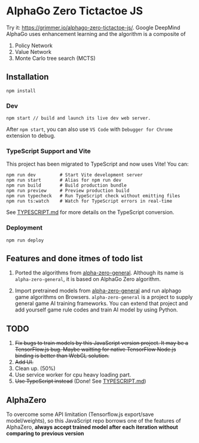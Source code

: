 # AlphaGo Zero Tictactoe JS

Try it: https://grimmer.io/alphago-zero-tictactoe-js/. Google DeepMind AlphaGo uses enhancement learning and the algorithm is a composite of 

1. Policy Network
2. Value Network
3. Monte Carlo tree search (MCTS)

## Installation

```
npm install
```

### Dev

```
npm start // build and launch its live dev web server.
```

After `npm start`, you can also use `VS Code` with `Debugger for Chrome` extension to debug.

### TypeScript Support and Vite

This project has been migrated to TypeScript and now uses Vite! You can:

```
npm run dev         # Start Vite development server
npm run start       # Alias for npm run dev
npm run build       # Build production bundle
npm run preview     # Preview production build
npm run typecheck   # Run TypeScript check without emitting files
npm run ts:watch    # Watch for TypeScript errors in real-time
```

See [TYPESCRIPT.md](TYPESCRIPT.md) for more details on the TypeScript conversion.


### Deployment 

```
npm run deploy
```

## Features and done itmes of todo list

1. Ported the algorithms from [alpha-zero-general](https://github.com/suragnair/alpha-zero-general). Although its name is `alpha-zero-general`, it is based on AlphaGo Zero algorithm. 

2. Import pretrained models from [alpha-zero-general](https://github.com/suragnair/alpha-zero-general) and run alphago game algorithms on Browsers.
`alpha-zero-general` is a project to supply general game AI training frameworks. You can extend that project and add yourself game rule codes and train AI model
by using Python.

## TODO

1. ~~Fix bugs to train models by this JavaScript version project. It may be a TensorFlow.js bug. Maybe waitting for native TensorFlow Node.js binding is better than WebGL solution.~~
2. ~~Add UI.~~
3. Clean up. (50%)
4. Use service worker for cpu heavy loading part.
5. ~~Use TypeScript instead~~ (Done! See [TYPESCRIPT.md](TYPESCRIPT.md))

## AlphaZero

To overcome some API limitation (Tensorflow.js export/save model/weights), so this JavaScript repo borrows one of the features of AlphaZero, **always accept trained model after each iteration without comparing to previous version**

